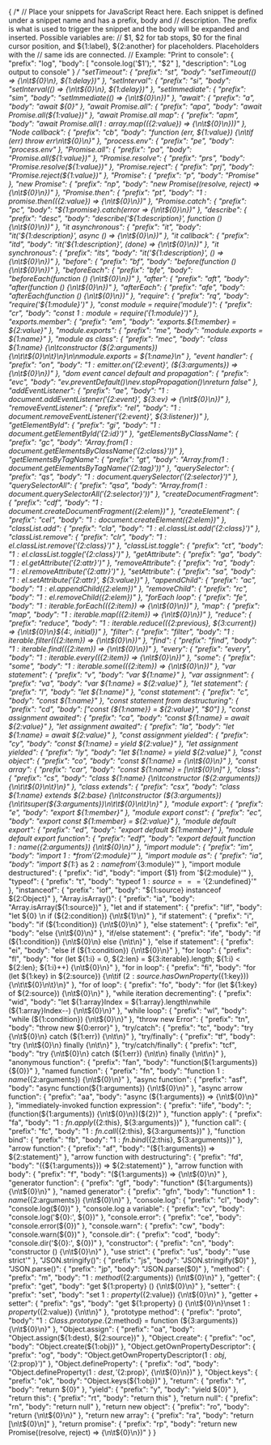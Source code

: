 {
/*
	// Place your snippets for JavaScript React here. Each snippet is defined under a snippet name and has a prefix, body and 
	// description. The prefix is what is used to trigger the snippet and the body will be expanded and inserted. Possible variables are:
	// $1, $2 for tab stops, $0 for the final cursor position, and ${1:label}, ${2:another} for placeholders. Placeholders with the 
	// same ids are connected.
	// Example:
	"Print to console": {
		"prefix": "log",
		"body": [
			"console.log('$1');",
			"$2"
		],
		"description": "Log output to console"
	}
*/
"setTimeout": {
    "prefix": "st",
    "body": "setTimeout(() => {\n\t${0}\n}, ${1:delay})"
  },
  "setInterval": {
    "prefix": "si",
    "body": "setInterval(() => {\n\t${0}\n}, ${1:delay})"
  },
  "setImmediate": {
    "prefix": "sim",
    "body": "setImmediate(() => {\n\t${0}\n})"
  },
  "await": {
    "prefix": "a",
    "body": "await ${0}"
  },
  "await Promise.all": {
    "prefix": "apa",
    "body": "await Promise.all(${1:value})"
  },
  "await Promise.all map": {
    "prefix": "apm",
    "body": "await Promise.all(${1:array}.map((${2:value}) => {\n\t${0}\n}))"
  },
  "Node callback": {
    "prefix": "cb",
    "body": "function (err, ${1:value}) {\n\tif (err) throw err\n\t${0}\n}"
  },
  "process.env": {
    "prefix": "pe",
    "body": "process.env"
  },
  "Promise.all": {
    "prefix": "pa",
    "body": "Promise.all(${1:value})"
  },
  "Promise.resolve": {
    "prefix": "prs",
    "body": "Promise.resolve(${1:value})"
  },
  "Promise.reject": {
    "prefix": "prj",
    "body": "Promise.reject(${1:value})"
  },
  "Promise": {
    "prefix": "p",
    "body": "Promise"
  },
  "new Promise": {
    "prefix": "np",
    "body": "new Promise((resolve, reject) => {\n\t${0}\n})"
  },
  "Promise.then": {
    "prefix": "pt",
    "body": "${1:promise}.then((${2:value}) => {\n\t${0}\n})"
  },
  "Promise.catch": {
    "prefix": "pc",
    "body": "${1:promise}.catch(error => {\n\t${0}\n})"
  },
  "describe": {
    "prefix": "desc",
    "body": "describe('${1:description}', function () {\n\t${0}\n})"
  },
  "it asynchronous": {
    "prefix": "it",
    "body": "it('${1:description}', async () => {\n\t${0}\n})"
  },
  "it callback": {
    "prefix": "itd",
    "body": "it('${1:description}', (done) => {\n\t${0}\n})"
  },
  "it synchronous": {
    "prefix": "its",
    "body": "it('${1:description}', () => {\n\t${0}\n})"
  },
  "before": {
    "prefix": "bf",
    "body": "before(function () {\n\t${0}\n})"
  },
  "beforeEach": {
    "prefix": "bfe",
    "body": "beforeEach(function () {\n\t${0}\n})"
  },
  "after": {
    "prefix": "aft",
    "body": "after(function () {\n\t${0}\n})"
  },
  "afterEach": {
    "prefix": "afe",
    "body": "afterEach(function () {\n\t${0}\n})"
  },
  "require": {
    "prefix": "rq",
    "body": "require('${1:module}')"
  },
  "const module = require('module')": {
    "prefix": "cr",
    "body": "const ${1:module} = require('${1:module}')"
  },
  "exports.member": {
    "prefix": "em",
    "body": "exports.${1:member} = ${2:value}"
  },
  "module.exports": {
    "prefix": "me",
    "body": "module.exports = ${1:name}"
  },
  "module as class": {
    "prefix": "mec",
    "body":
      "class ${1:name} {\n\tconstructor (${2:arguments}) {\n\t\t${0}\n\t}\n}\n\nmodule.exports = ${1:name}\n"
  },
  "event handler": {
    "prefix": "on",
    "body": "${1:emitter}.on('${2:event}', (${3:arguments}) => {\n\t${0}\n})"
  },
  "dom event cancel default and propagation": {
    "prefix": "evc",
    "body": "ev.preventDefault()\nev.stopPropagation()\nreturn false"
  },
  "addEventListener": {
    "prefix": "ae",
    "body":
      "${1:document}.addEventListener('${2:event}', ${3:ev} => {\n\t${0}\n})"
  },
  "removeEventListener": {
    "prefix": "rel",
    "body": "${1:document}.removeEventListener('${2:event}', ${3:listener})"
  },
  "getElementById": {
    "prefix": "gi",
    "body": "${1:document}.getElementById('${2:id}')"
  },
  "getElementsByClassName": {
    "prefix": "gc",
    "body": "Array.from(${1:document}.getElementsByClassName('${2:class}'))"
  },
  "getElementsByTagName": {
    "prefix": "gt",
    "body": "Array.from(${1:document}.getElementsByTagName('${2:tag}'))"
  },
  "querySelector": {
    "prefix": "qs",
    "body": "${1:document}.querySelector('${2:selector}')"
  },
  "querySelectorAll": {
    "prefix": "qsa",
    "body": "Array.from(${1:document}.querySelectorAll('${2:selector}'))"
  },
  "createDocumentFragment": {
    "prefix": "cdf",
    "body": "${1:document}.createDocumentFragment(${2:elem})"
  },
  "createElement": {
    "prefix": "cel",
    "body": "${1:document}.createElement(${2:elem})"
  },
  "classList.add": {
    "prefix": "cla",
    "body": "${1:el}.classList.add('${2:class}')"
  },
  "classList.remove": {
    "prefix": "clr",
    "body": "${1:el}.classList.remove('${2:class}')"
  },
  "classList.toggle": {
    "prefix": "ct",
    "body": "${1:el}.classList.toggle('${2:class}')"
  },
  "getAttribute": {
    "prefix": "ga",
    "body": "${1:el}.getAttribute('${2:attr}')"
  },
  "removeAttribute": {
    "prefix": "ra",
    "body": "${1:el}.removeAttribute('${2:attr}')"
  },
  "setAttribute": {
    "prefix": "sa",
    "body": "${1:el}.setAttribute('${2:attr}', ${3:value})"
  },
  "appendChild": {
    "prefix": "ac",
    "body": "${1:el}.appendChild(${2:elem})"
  },
  "removeChild": {
    "prefix": "rc",
    "body": "${1:el}.removeChild(${2:elem})"
  },
  "forEach loop": {
    "prefix": "fe",
    "body": "${1:iterable}.forEach((${2:item}) => {\n\t${0}\n})"
  },
  "map": {
    "prefix": "map",
    "body": "${1:iterable}.map((${2:item}) => {\n\t${0}\n})"
  },
  "reduce": {
    "prefix": "reduce",
    "body":
      "${1:iterable}.reduce((${2:previous}, ${3:current}) => {\n\t${0}\n}${4:, initial})"
  },
  "filter": {
    "prefix": "filter",
    "body": "${1:iterable}.filter((${2:item}) => {\n\t${0}\n})"
  },
  "find": {
    "prefix": "find",
    "body": "${1:iterable}.find((${2:item}) => {\n\t${0}\n})"
  },
  "every": {
    "prefix": "every",
    "body": "${1:iterable}.every((${2:item}) => {\n\t${0}\n})"
  },
  "some": {
    "prefix": "some",
    "body": "${1:iterable}.some((${2:item}) => {\n\t${0}\n})"
  },
  "var statement": {
    "prefix": "v",
    "body": "var ${1:name}"
  },
  "var assignment": {
    "prefix": "va",
    "body": "var ${1:name} = ${2:value}"
  },
  "let statement": {
    "prefix": "l",
    "body": "let ${1:name}"
  },
  "const statement": {
    "prefix": "c",
    "body": "const ${1:name}"
  },
  "const statement from destructuring": {
    "prefix": "cd",
    "body": ["const {${1:name}} = ${2:value}", "$0"]
  },
  "const assignment awaited": {
    "prefix": "ca",
    "body": "const ${1:name} = await ${2:value}"
  },
  "let assignment awaited": {
    "prefix": "la",
    "body": "let ${1:name} = await ${2:value}"
  },
  "const assignment yielded": {
    "prefix": "cy",
    "body": "const ${1:name} = yield ${2:value}"
  },
  "let assignment yielded": {
    "prefix": "ly",
    "body": "let ${1:name} = yield ${2:value}"
  },
  "const object": {
    "prefix": "co",
    "body": "const ${1:name} = {\n\t${0}\n}"
  },
  "const array": {
    "prefix": "car",
    "body": "const ${1:name} = [\n\t${0}\n]"
  },
  "class": {
    "prefix": "cs",
    "body":
      "class ${1:name} {\n\tconstructor (${2:arguments}) {\n\t\t${0}\n\t}\n}"
  },
  "class extends": {
    "prefix": "csx",
    "body":
      "class ${1:name} extends ${2:base} {\n\tconstructor (${3:arguments}) {\n\t\tsuper(${3:arguments})\n\t\t${0}\n\t}\n}"
  },
  "module export": {
    "prefix": "e",
    "body": "export ${1:member}"
  },
  "module export const": {
    "prefix": "ec",
    "body": "export const ${1:member} = ${2:value}"
  },
  "module default export": {
    "prefix": "ed",
    "body": "export default ${1:member}"
  },
  "module default export function": {
    "prefix": "edf",
    "body": "export default function ${1:name} (${2:arguments}) {\n\t${0}\n}"
  },
  "import module": {
    "prefix": "im",
    "body": "import ${1:*} from '${2:module}'"
  },
  "import module as": {
    "prefix": "ia",
    "body": "import ${1:*} as ${2:name} from '${3:module}'"
  },
  "import module destructured": {
    "prefix": "id",
    "body": "import {$1} from '${2:module}'"
  },
  "typeof": {
    "prefix": "t",
    "body": "typeof ${1:source} === '${2:undefined}'"
  },
  "instanceof": {
    "prefix": "iof",
    "body": "${1:source} instanceof ${2:Object}"
  },
  "Array.isArray()": {
    "prefix": "ia",
    "body": "Array.isArray(${1:source})"
  },
  "let and if statement": {
    "prefix": "lif",
    "body": "let ${0} \n if (${2:condition}) {\n\t${1}\n}"
  },
  "if statement": {
    "prefix": "i",
    "body": "if (${1:condition}) {\n\t${0}\n}"
  },
  "else statement": {
    "prefix": "el",
    "body": "else {\n\t${0}\n}"
  },
  "if/else statement": {
    "prefix": "ife",
    "body": "if (${1:condition}) {\n\t${0}\n} else {\n\t\n}"
  },
  "else if statement": {
    "prefix": "ei",
    "body": "else if (${1:condition}) {\n\t${0}\n}"
  },
  "for loop": {
    "prefix": "fl",
    "body":
      "for (let ${1:i} = 0, ${2:len} = ${3:iterable}.length; ${1:i} < ${2:len}; ${1:i}++) {\n\t${0}\n}"
  },
  "for in loop": {
    "prefix": "fi",
    "body":
      "for (let ${1:key} in ${2:source}) {\n\tif (${2:source}.hasOwnProperty(${1:key})) {\n\t\t${0}\n\t}\n}"
  },
  "for of loop": {
    "prefix": "fo",
    "body": "for (let ${1:key} of ${2:source}) {\n\t${0}\n}"
  },
  "while iteration decrementing": {
    "prefix": "wid",
    "body":
      "let ${1:array}Index = ${1:array}.length\nwhile (${1:array}Index--) {\n\t${0}\n}"
  },
  "while loop": {
    "prefix": "wl",
    "body": "while (${1:condition}) {\n\t${0}\n}"
  },
  "throw new Error": {
    "prefix": "tn",
    "body": "throw new ${0:error}"
  },
  "try/catch": {
    "prefix": "tc",
    "body": "try {\n\t${0}\n} catch (${1:err}) {\n\t\n}"
  },
  "try/finally": {
    "prefix": "tf",
    "body": "try {\n\t${0}\n} finally {\n\t\n}"
  },
  "try/catch/finally": {
    "prefix": "tcf",
    "body": "try {\n\t${0}\n} catch (${1:err}) {\n\t\n} finally {\n\t\n}"
  },
  "anonymous function": {
    "prefix": "fan",
    "body": "function(${1:arguments}) {${0}}"
  },
  "named function": {
    "prefix": "fn",
    "body": "function ${1:name}(${2:arguments}) {\n\t${0}\n}"
  },
  "async function": {
    "prefix": "asf",
    "body": "async function(${1:arguments}) {\n\t${0}\n}"
  },
  "async arrow function": {
    "prefix": "aa",
    "body": "async (${1:arguments}) => {\n\t${0}\n}"
  },
  "immediately-invoked function expression": {
    "prefix": "iife",
    "body": ";(function(${1:arguments}) {\n\t${0}\n})(${2})"
  },
  "function apply": {
    "prefix": "fa",
    "body": "${1:fn}.apply(${2:this}, ${3:arguments})"
  },
  "function call": {
    "prefix": "fc",
    "body": "${1:fn}.call(${2:this}, ${3:arguments})"
  },
  "function bind": {
    "prefix": "fb",
    "body": "${1:fn}.bind(${2:this}, ${3:arguments})"
  },
  "arrow function": {
    "prefix": "af",
    "body": "(${1:arguments}) => ${2:statement}"
  },
  "arrow function with destructuring": {
    "prefix": "fd",
    "body": "({${1:arguments}}) => ${2:statement}"
  },
  "arrow function with body": {
    "prefix": "f",
    "body": "(${1:arguments}) => {\n\t${0}\n}"
  },
  "generator function": {
    "prefix": "gf",
    "body": "function* (${1:arguments}) {\n\t${0}\n}"
  },
  "named generator": {
    "prefix": "gfn",
    "body": "function* ${1:name}(${2:arguments}) {\n\t${0}\n}"
  },
  "console.log": {
    "prefix": "cl",
    "body": "console.log(${0})"
  },
  "console.log a variable": {
    "prefix": "cv",
    "body": "console.log('${0}:', ${0})"
  },
  "console.error": {
    "prefix": "ce",
    "body": "console.error(${0})"
  },
  "console.warn": {
    "prefix": "cw",
    "body": "console.warn(${0})"
  },
  "console.dir": {
    "prefix": "cod",
    "body": "console.dir('${0}:', ${0})"
  },
  "constructor": {
    "prefix": "cn",
    "body": "constructor () {\n\t${0}\n}"
  },
  "use strict": {
    "prefix": "us",
    "body": "'use strict'"
  },
  "JSON.stringify()": {
    "prefix": "js",
    "body": "JSON.stringify($0)"
  },
  "JSON.parse()": {
    "prefix": "jp",
    "body": "JSON.parse($0)"
  },
  "method": {
    "prefix": "m",
    "body": "${1:method} (${2:arguments}) {\n\t${0}\n}"
  },
  "getter": {
    "prefix": "get",
    "body": "get ${1:property} () {\n\t${0}\n}"
  },
  "setter": {
    "prefix": "set",
    "body": "set ${1:property} (${2:value}) {\n\t${0}\n}"
  },
  "getter + setter": {
    "prefix": "gs",
    "body":
      "get ${1:property} () {\n\t${0}\n}\nset ${1:property} (${2:value}) {\n\t\n}"
  },
  "prototype method": {
    "prefix": "proto",
    "body":
      "${1:Class}.prototype.${2:method} = function (${3:arguments}) {\n\t${0}\n}"
  },
  "Object.assign": {
    "prefix": "oa",
    "body": "Object.assign(${1:dest}, ${2:source})"
  },
  "Object.create": {
    "prefix": "oc",
    "body": "Object.create(${1:obj})"
  },
  "Object.getOwnPropertyDescriptor": {
    "prefix": "og",
    "body": "Object.getOwnPropertyDescriptor(${1:obj}, '${2:prop}')"
  },
  "Object.defineProperty": {
    "prefix": "od",
    "body": "Object.defineProperty(${1:dest}, '${2:prop}', {\n\t${0}\n})"
  },
  "Object.keys": {
    "prefix": "ok",
    "body": "Object.keys(${1:obj})"
  },
  "return": {
    "prefix": "r",
    "body": "return ${0}"
  },
  "yield": {
    "prefix": "y",
    "body": "yield ${0}"
  },
  "return this": {
    "prefix": "rt",
    "body": "return this"
  },
  "return null": {
    "prefix": "rn",
    "body": "return null"
  },
  "return new object": {
    "prefix": "ro",
    "body": "return {\n\t${0}\n}"
  },
  "return new array": {
    "prefix": "ra",
    "body": "return [\n\t${0}\n]"
  },
  "return promise": {
    "prefix": "rp",
    "body": "return new Promise((resolve, reject) => {\n\t${0}\n})"
  }
}
